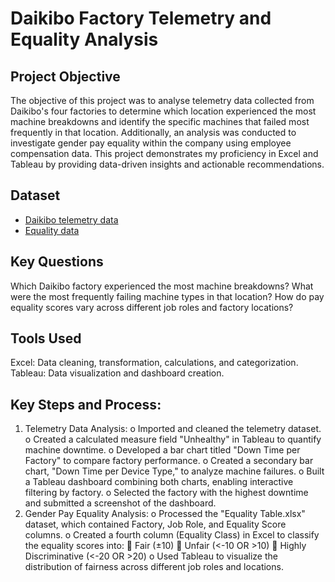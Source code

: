 # Daikibo Factory Telemetry and Equality Analysis
## Project Objective
The objective of this project was to analyse telemetry data collected from Daikibo's four factories to determine which location experienced the most machine breakdowns and identify the specific machines that failed most frequently in that location. Additionally, an analysis was conducted to investigate gender pay equality within the company using employee compensation data. This project demonstrates my proficiency in Excel and Tableau by providing data-driven insights and actionable recommendations.

## Dataset
- <a href="https://github.com/LyndahM/Deloitte-Job-Simulation/blob/main/daikibo-telemetry-data.json.zip">Daikibo telemetry data</a>
- <a href="https://github.com/LyndahM/Deloitte-Job-Simulation/blob/main/Equality%20Table.xlsx">Equality data</a>

## Key Questions
Which Daikibo factory experienced the most machine breakdowns?
What were the most frequently failing machine types in that location?
How do pay equality scores vary across different job roles and factory locations?

## Tools Used

Excel: Data cleaning, transformation, calculations, and categorization.
Tableau: Data visualization and dashboard creation.

## Key Steps and Process:
1.	Telemetry Data Analysis:
o	Imported and cleaned the telemetry dataset.
o	Created a calculated measure field "Unhealthy" in Tableau to quantify machine downtime.
o	Developed a bar chart titled "Down Time per Factory" to compare factory performance.
o	Created a secondary bar chart, "Down Time per Device Type," to analyze machine failures.
o	Built a Tableau dashboard combining both charts, enabling interactive filtering by factory.
o	Selected the factory with the highest downtime and submitted a screenshot of the dashboard.
2.	Gender Pay Equality Analysis:
o	Processed the "Equality Table.xlsx" dataset, which contained Factory, Job Role, and Equality Score columns.
o	Created a fourth column (Equality Class) in Excel to classify the equality scores into: 
	Fair (±10)
	Unfair (<-10 OR >10)
	Highly Discriminative (<-20 OR >20)
o	Used Tableau to visualize the distribution of fairness across different job roles and locations.
